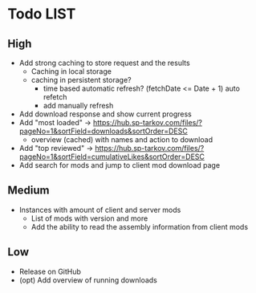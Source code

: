 # Todo LIST
## High
- Add strong caching to store request and the results
  - Caching in local storage
  - caching in persistent storage?
    - time based automatic refresh? (fetchDate <= Date + 1) auto refetch
    - add manually refresh
- Add download response and show current progress
- Add "most loaded" -> https://hub.sp-tarkov.com/files/?pageNo=1&sortField=downloads&sortOrder=DESC
  - overview (cached) with names and action to download
- Add "top reviewed" -> https://hub.sp-tarkov.com/files/?pageNo=1&sortField=cumulativeLikes&sortOrder=DESC
- Add search for mods and jump to client mod download page


## Medium
- Instances with amount of client and server mods
  - List of mods with version and more
  - Add the ability to read the assembly information from client mods


## Low
- Release on GitHub
- (opt) Add overview of running downloads








